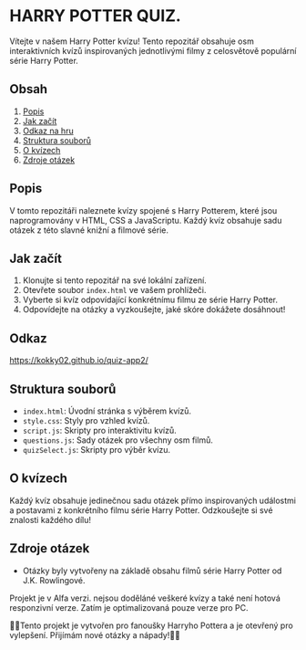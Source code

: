  # HARRY POTTER QUIZ.
                                                                                                                                                                                
                                                                                                                                                                            

Vítejte v našem Harry Potter kvízu! Tento repozitář obsahuje osm interaktivních kvízů inspirovaných jednotlivými filmy z celosvětově populární série Harry Potter.

## Obsah

1. [Popis](#popis)
2. [Jak začít](#jak-začít)
3. [Odkaz na hru](#Odkaz)
4. [Struktura souborů](#struktura-souborů)
5. [O kvízech](#o-kvízech)
4. [Zdroje otázek](#zdroje-otázek)


## Popis

V tomto repozitáři naleznete kvízy spojené s Harry Potterem, které jsou naprogramovány v HTML, CSS a JavaScriptu. Každý kvíz obsahuje sadu otázek z této slavné knižní a filmové série.

## Jak začít

1. Klonujte si tento repozitář na své lokální zařízení.
2. Otevřete soubor `index.html` ve vašem prohlížeči.
3. Vyberte si kvíz odpovídající konkrétnímu filmu ze série Harry Potter.
4. Odpovídejte na otázky a vyzkoušejte, jaké skóre dokážete dosáhnout!

## Odkaz
https://kokky02.github.io/quiz-app2/

## Struktura souborů

- `index.html`: Úvodní stránka s výběrem kvízů.
- `style.css`: Styly pro vzhled kvízů.
- `script.js`: Skripty pro interaktivitu kvízů.
- `questions.js`: Sady otázek pro všechny osm filmů.
- `quizSelect.js`: Skripty pro výběr kvízu.

## O kvízech

Každý kvíz obsahuje jedinečnou sadu otázek přímo inspirovaných událostmi a postavami z konkrétního filmu série Harry Potter. Odzkoušejte si své znalosti každého dílu!

## Zdroje otázek

- Otázky byly vytvořeny na základě obsahu filmů série Harry Potter od J.K. Rowlingové.



Projekt je v Alfa verzi. nejsou doděláné veškeré kvízy a také není hotová responzivní verze. Zatím je optimalizovaná pouze verze pro PC. 

💛💚Tento projekt je vytvořen pro fanoušky Harryho Pottera a je otevřený pro vylepšení. Přijímám nové otázky a nápady!🧡💙

